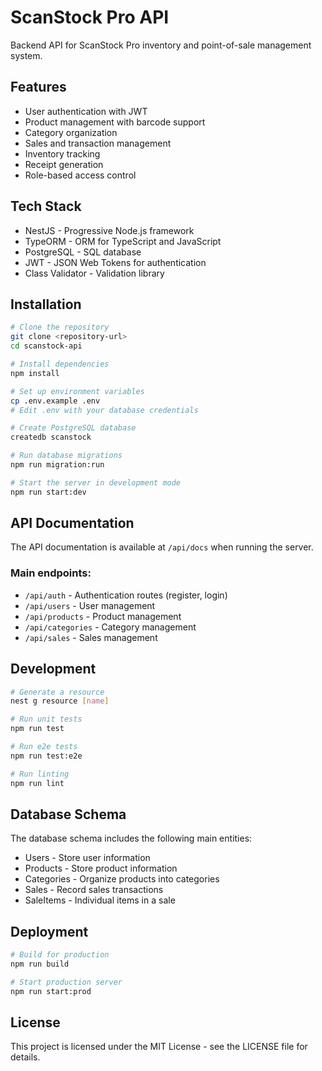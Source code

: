 # ScanStock Pro API

Backend API for ScanStock Pro inventory and point-of-sale management system.

## Features

- User authentication with JWT
- Product management with barcode support
- Category organization
- Sales and transaction management
- Inventory tracking
- Receipt generation
- Role-based access control

## Tech Stack

- NestJS - Progressive Node.js framework
- TypeORM - ORM for TypeScript and JavaScript
- PostgreSQL - SQL database
- JWT - JSON Web Tokens for authentication
- Class Validator - Validation library

## Installation

```bash
# Clone the repository
git clone <repository-url>
cd scanstock-api

# Install dependencies
npm install

# Set up environment variables
cp .env.example .env
# Edit .env with your database credentials

# Create PostgreSQL database
createdb scanstock

# Run database migrations
npm run migration:run

# Start the server in development mode
npm run start:dev
```

## API Documentation

The API documentation is available at `/api/docs` when running the server.

### Main endpoints:

- `/api/auth` - Authentication routes (register, login)
- `/api/users` - User management
- `/api/products` - Product management
- `/api/categories` - Category management
- `/api/sales` - Sales management

## Development

```bash
# Generate a resource
nest g resource [name]

# Run unit tests
npm run test

# Run e2e tests
npm run test:e2e

# Run linting
npm run lint
```

## Database Schema

The database schema includes the following main entities:

- Users - Store user information
- Products - Store product information
- Categories - Organize products into categories
- Sales - Record sales transactions
- SaleItems - Individual items in a sale

## Deployment

```bash
# Build for production
npm run build

# Start production server
npm run start:prod
```

## License

This project is licensed under the MIT License - see the LICENSE file for details.
